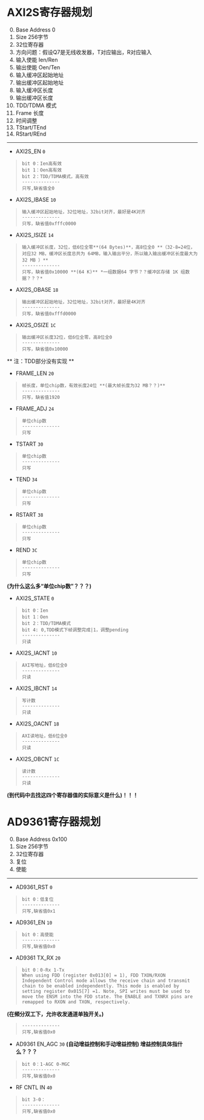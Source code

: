 # AXI2S寄存器规划 #

0. Base Address 0
1. Size 256字节
1. 32位寄存器
2. 方向问题：假设Q7是无线收发器，T对应输出，R对应输入
3. 输入使能 Ien/Ren
4. 输出使能 Oen/Ten
5. 输入缓冲区起始地址
6. 输出缓冲区起始地址
7. 输入缓冲区长度
8. 输出缓冲区长度
9. TDD/TDMA 模式
10. Frame 长度
11. 时间调整
12. TStart/TEnd
13. RStart/REnd



----------

* AXI2S_EN	`0`	
>     bit 0：Ien高有效
>     bit 1：Oen高有效
>     bit 2：TDD/TDMA模式，高有效
>     --------------	
>     只写,缺省值全0


* AXI2S_IBASE	`10`	
>     输入缓冲区起始地址，32位地址，32bit对齐，最好是4K对齐	
>     --------------	
>     只写，缺省值0xfffc0000


* AXI2S_ISIZE	`14`	
>     输入缓冲区长度，32位，低6位全零**(64 Bytes)**，高8位全0 **（32-8=24位，对应32 MB，缓冲区长度总共为 64MB，输入输出平分，所以输入输出缓冲区长度最大为 32 MB ）**	
>     --------------	
>     只写，缺省值0x10000 **(64 K)** *一组数据64 字节？？缓冲区存储 1K 组数据？？？*

* AXI2S_OBASE	`18`
>     输出缓冲区起始地址，32位地址，32bit对齐，最好是4K对齐	
>     --------------	
>     只写，缺省值0xfffd0000

* AXI2S_OSIZE	`1C`	
>     输出缓冲区长度32位，低6位全零，高8位全0	
>     --------------	
>     只写，缺省值0x10000

** 注：TDD部分没有实现 **
* FRAME_LEN	`20`	
>     帧长度，单位chip数，有效长度24位 **(最大帧长度为32 MB？？)**	
>     --------------	
>     只写，缺省值1920

* FRAME_ADJ	`24`
>     单位chip数	
>     --------------	
>     只写

* TSTART	`30`	
>     单位chip数	
>     --------------	
>     只写

* TEND	`34`	
>     单位chip数	
>     --------------	
>     只写

* RSTART	`38`
>     单位chip数	
>     --------------	
>     只写

* REND	`3C`	
>     单位chip数	
>     --------------	
>     只写

**(为什么这么多“单位chip数”？？？)**

* AXI2S_STATE	`0`	
>     bit 0：Ien
>     bit 1：Oen
>     bit 2：TDD/TDMA模式
>     bit 4: 0,TDD模式下帧调整完成|1，调整pending	
>     --------------	
>     只读

* AXI2S_IACNT	`10`
>     AXI写地址，低6位全0	
>     --------------	
>     只读

* AXI2S_IBCNT	`14`	
>     写计数	
>     --------------	
>     只读

* AXI2S_OACNT	`18`	
>     AXI读地址，低6位全0	
>     --------------	
>     只读

* AXI2S_OBCNT	`1C`	
>     读计数	
>     --------------	
>     只读
**(到代码中去找这四个寄存器值的实际意义是什么)！！！** 

# AD9361寄存器规划 #

0. Base Address 0x100
1. Size 256字节
1. 32位寄存器
2. 复位
3. 使能

----------

* AD9361_RST	`0`	
>     bit 0：低复位
>     --------------	
>     只写,缺省值0x1


* AD9361_EN	`10`	
>     bit 0：高使能
>     --------------	
>     只写,缺省值0x0

* AD9361 TX_RX	`20`	
>     bit 0：0-Rx 1-Tx
>     When using FDD (register 0x013[0] = 1), FDD TXON/RXON Independent Control mode allows the receive chain and transmit chain to be enabled independently. This mode is enabled by setting register 0x015[7] =1. Note, SPI writes must be used to move the ENSM into the FDD state. The ENABLE and TXNRX pins are remapped to RXON and TXON, respectively. 
**(在頻分双工下，允许收发通道单独开关。)**
>     --------------	
>     只写,缺省值0x0
* AD9361 EN_AGC	`30`	**(自动增益控制和手动增益控制)	增益控制具体指什么？？？**
>     bit 0：1-AGC 0-MGC
>     --------------	
>     只写,缺省值0x0

* RF CNTL IN	`40`	
>     bit 3-0：
>     --------------	
>     只写,缺省值0x0
